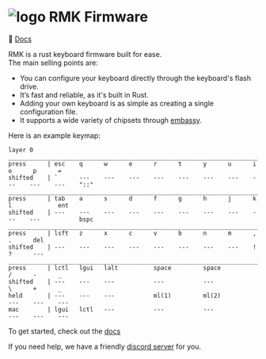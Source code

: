 # ![logo](https://github.com/rmk-firmware/rmk/blob/master/docs/public/logo-64x64.png?raw=true) RMK Firmware

📖 [Docs](https://rmk-firmware.github.io/rmk)


RMK is a rust keyboard firmware built for ease.  
The main selling points are:
  - You can configure your keyboard directly through the keyboard's flash drive.
  - It’s fast and reliable, as it's built in Rust.
  - Adding your own keyboard is as simple as creating a single configuration file.
  - It supports a wide variety of chipsets through [embassy](https://github.com/embassy-rs/embassy).

Here is an example keymap:  
```rmk
layer 0
____________________________________________________________________________________________________
press      | esc    q      w      e      r      t      y      u      i      o      p      =
shifted    | `      ---    ---    ---    ---    ---    ---    ---    ---    ---    ---    "::"
____________________________________________________________________________________________________
press      | tab    a      s      d      f      g      h      j      k      l             ent
shifted    | ---    ---    ---    ---    ---    ---    ---    ---    ---    ---           bspc
____________________________________________________________________________________________________
press      | lsft   z      x      c      v      b      n      m      ,             .      del
shifted    | ---    ---    ---    ---    ---    ---    ---    ---    !             ?      ---
____________________________________________________________________________________________________
press      | lctl   lgui   lalt          space         space                /      -      _
shifted    | ---    ---    ---           ---           ---                  \      +      _
held       | ---    ---    ---           ml(1)         ml(2)                ---    ---    ---
mac        | lgui   lctl   ---           ---           ---                  ---    ---    ---
```
  
  
To get started, check out the [docs](https://rmk-firmware.github.io/rmk/getting-started.html)

If you need help, we have a friendly [discord server](https://discord.gg/SrESTtBKV5) for you.